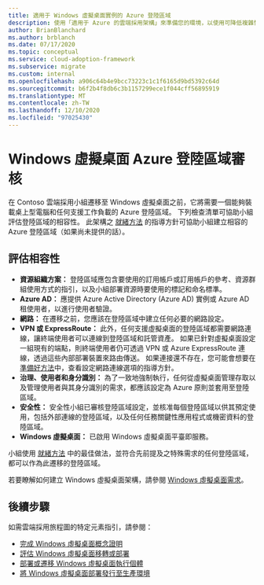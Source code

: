 ```yaml
---
title: 適用于 Windows 虛擬桌面實例的 Azure 登陸區域
description: 使用「適用于 Azure 的雲端採用架構」來準備您的環境，以使用可降低複雜性並將遷移程式標準化的最佳作法來進行虛擬桌面遷移。
author: BrianBlanchard
ms.author: brblanch
ms.date: 07/17/2020
ms.topic: conceptual
ms.service: cloud-adoption-framework
ms.subservice: migrate
ms.custom: internal
ms.openlocfilehash: a906c64b4e9bcc73223c1c1f6165d9bd5392c64d
ms.sourcegitcommit: b6f2b4f8db6c3b1157299ece1f044cff56895919
ms.translationtype: MT
ms.contentlocale: zh-TW
ms.lasthandoff: 12/10/2020
ms.locfileid: "97025430"
---
```

# <a name="windows-virtual-desktop-azure-landing-zone-review"></a>Windows 虛擬桌面 Azure 登陸區域審核

在 Contoso 雲端採用小組遷移至 Windows 虛擬桌面之前，它將需要一個能夠裝載桌上型電腦和任何支援工作負載的 Azure 登陸區域。 下列檢查清單可協助小組評估登陸區域的相容性。 此架構之 [就緒方法](../../ready/index.md) 的指導方針可協助小組建立相容的 Azure 登陸區域（如果尚未提供的話）。

## <a name="evaluate-compatibility"></a>評估相容性

- **資源組織方案：** 登陸區域應包含要使用的訂用帳戶或訂用帳戶的參考、資源群組使用方式的指引，以及小組部署資源時要使用的標記和命名標準。
- **Azure AD：** 應提供 Azure Active Directory (Azure AD) 實例或 Azure AD 租使用者，以進行使用者驗證。
- **網路：** 在遷移之前，您應該在登陸區域中建立任何必要的網路設定。
- **VPN 或 ExpressRoute：** 此外，任何支援虛擬桌面的登陸區域都需要網路連線，讓終端使用者可以連線到登陸區域和託管資產。 如果已針對虛擬桌面設定一組現有的端點，則終端使用者仍可透過 VPN 或 Azure ExpressRoute 連線，透過這些內部部署裝置來路由傳送。 如果連接還不存在，您可能會想要在 [準備好方法](../../ready/index.md)中，查看設定網路連線選項的指導方針。
- **治理、使用者和身分識別：** 為了一致地強制執行，任何從虛擬桌面管理存取以及管理使用者與其身分識別的需求，都應該設定為 Azure 原則並套用至登陸區域。
- **安全性：** 安全性小組已審核登陸區域設定，並核准每個登陸區域以供其預定使用，包括外部連線的登陸區域，以及任何任務關鍵性應用程式或機密資料的登陸區域。
- **Windows 虛擬桌面：** 已啟用 Windows 虛擬桌面平臺即服務。 <!-- TODO: Add link to enable the service. -->

小組使用 [就緒方法](../../ready/index.md) 中的最佳做法，並符合先前提及之特殊需求的任何登陸區域，都可以作為此遷移的登陸區域。

若要瞭解如何建立 Windows 虛擬桌面架構，請參閱 [Windows 虛擬桌面需求](/azure/virtual-desktop/overview#requirements)。

## <a name="next-steps"></a>後續步驟

如需雲端採用旅程圖的特定元素指引，請參閱：

- [完成 Windows 虛擬桌面概念證明](./proof-of-concept.md)
- [評估 Windows 虛擬桌面移轉或部署](./migrate-assess.md)
- [部署或遷移 Windows 虛擬桌面執行個體](./migrate-deploy.md)
- [將 Windows 虛擬桌面部署發行至生產環境](./migrate-release.md)
